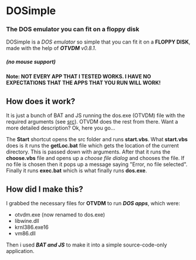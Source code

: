 # DOSimple

### The DOS emulator you can fit on a floppy disk

DOSimple is a _DOS emulator_ so simple that you can fit it on a **FLOPPY DISK**, made with the help of **_OTVDM_** _v0.8.1_. 
##### (no mouse support)
#### Note: NOT EVERY APP THAT I TESTED WORKS. I HAVE NO EXPECTATIONS THAT THE APPS THAT YOU RUN WILL WORK!

## How does it work?

It is just a bunch of BAT and JS running the dos.exe (OTVDM) file with the required arguments (see [src](https://github.com/msuru-coder-notgamer/DOSimple/tree/main/src)). OTVDM does the rest from there.
Want a more detailed description? Ok, here you go...

The **Start** shortcut opens the src folder and runs **start.vbs**. What **start.vbs** does is it runs the **getLoc.bat** file which gets the location of the current directory. This is passed down with arguments. After that it runs the **choose.vbs** file and opens up a _choose file dialog_ and chooses the file. If no file is chosen then it pops up a message saying "Error, no file selected". Finally it runs **exec.bat** which is what finally runs **dos.exe**.

## How did I make this?
I grabbed the necessary files for **OTVDM** to run **_DOS apps_**, which were:
- otvdm.exe (now renamed to dos.exe)
- libwine.dll
- krnl386.exe16
- vm86.dll

Then i used **_BAT and JS_** to make it into a simple source-code-only application.

